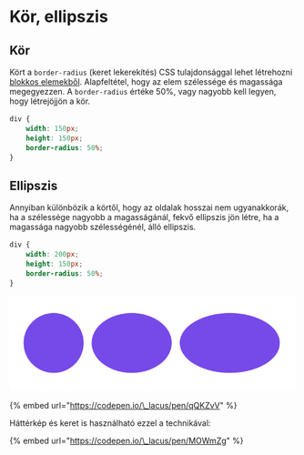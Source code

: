 # Kör, ellipszis

## Kör

Kört a `border-radius` \(keret lekerekítés\) CSS tulajdonsággal lehet létrehozni [blokkos elemekből](../css/doboz-modell.md#toembszeru-vagy-blokkos-elemek-jellemzoi). Alapfeltétel, hogy az elem szélessége és magassága megegyezzen. A `border-radius` értéke 50%, vagy nagyobb kell legyen, hogy létrejöjjön a kör.

```css
div {
    width: 150px;
    height: 150px;
    border-radius: 50%;
}
```

## Ellipszis

Annyiban különbözik a körtől, hogy az oldalak hosszai nem ugyanakkorák, ha a szélessége nagyobb a magasságánál, fekvő ellipszis jön létre, ha a magassága nagyobb szélességénél, álló ellipszis.

```css
div {
    width: 200px;
    height: 150px;
    border-radius: 50%;
}
```

![](../.gitbook/assets/circle.png)

{% embed url="https://codepen.io/\_lacus/pen/qQKZvV" %}

Háttérkép és keret is használható ezzel a technikával:

{% embed url="https://codepen.io/\_lacus/pen/MOWmZg" %}



